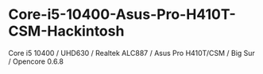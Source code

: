# Core-i5-10400-Asus-Pro-H410T-CSM-Hackintosh
Core i5 10400 / UHD630 / Realtek ALC887 / Asus Pro H410T/CSM / Big Sur / Opencore 0.6.8
